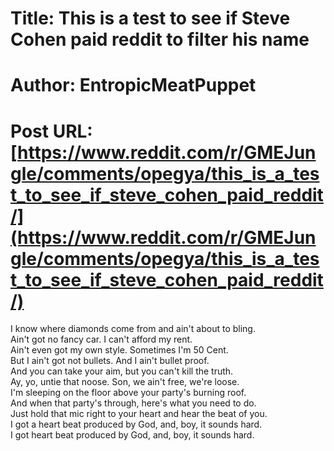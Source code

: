# Title: This is a test to see if Steve Cohen paid reddit to filter his name
# Author: EntropicMeatPuppet
# Post URL: [https://www.reddit.com/r/GMEJungle/comments/opegya/this_is_a_test_to_see_if_steve_cohen_paid_reddit/](https://www.reddit.com/r/GMEJungle/comments/opegya/this_is_a_test_to_see_if_steve_cohen_paid_reddit/)


 I know where diamonds come from and ain't about to bling.  
Ain't got no fancy car. I can't afford my rent.  
Ain't even got my own style. Sometimes I'm 50 Cent.  
But I ain't got not bullets. And I ain't bullet proof.  
And you can take your aim, but you can't kill the truth.  
Ay, yo, untie that noose. Son, we ain't free, we're loose.  
I'm sleeping on the floor above your party's burning roof.  
And when that party's through, here's what you need to do.  
Just hold that mic right to your heart and hear the beat of you.  
I got a heart beat produced by God, and, boy, it sounds hard.  
I got heart beat produced by God, and, boy, it sounds hard.